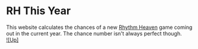 # RH This Year
This website calculates the chances of a new [Rhythm Heaven](https://en.wikipedia.org/wiki/Rhythm_Heaven) game coming out in the current year.
The chance number isn't always perfect though.<br>
[![Up]](https://img.shields.io/website?down_color=red&down_message=offline&style=flat-square&up_color=green&up_message=up&url=https%3A%2F%2Fchrislo27.github.io%2Frh-this-year%2F)